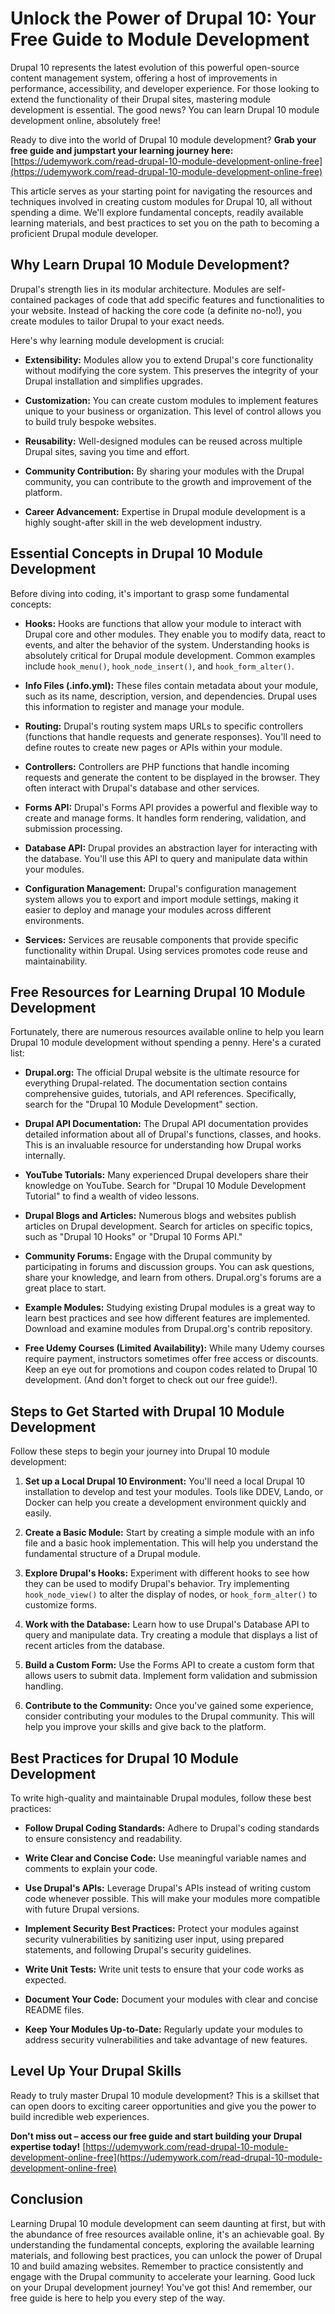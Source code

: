# Unlock the Power of Drupal 10: Your Free Guide to Module Development

Drupal 10 represents the latest evolution of this powerful open-source content management system, offering a host of improvements in performance, accessibility, and developer experience. For those looking to extend the functionality of their Drupal sites, mastering module development is essential. The good news? You can learn Drupal 10 module development online, absolutely free!

Ready to dive into the world of Drupal 10 module development?  **Grab your free guide and jumpstart your learning journey here:** [https://udemywork.com/read-drupal-10-module-development-online-free](https://udemywork.com/read-drupal-10-module-development-online-free)

This article serves as your starting point for navigating the resources and techniques involved in creating custom modules for Drupal 10, all without spending a dime. We'll explore fundamental concepts, readily available learning materials, and best practices to set you on the path to becoming a proficient Drupal module developer.

## Why Learn Drupal 10 Module Development?

Drupal's strength lies in its modular architecture. Modules are self-contained packages of code that add specific features and functionalities to your website.  Instead of hacking the core code (a definite no-no!), you create modules to tailor Drupal to your exact needs.

Here's why learning module development is crucial:

*   **Extensibility:** Modules allow you to extend Drupal's core functionality without modifying the core system. This preserves the integrity of your Drupal installation and simplifies upgrades.

*   **Customization:** You can create custom modules to implement features unique to your business or organization. This level of control allows you to build truly bespoke websites.

*   **Reusability:** Well-designed modules can be reused across multiple Drupal sites, saving you time and effort.

*   **Community Contribution:** By sharing your modules with the Drupal community, you can contribute to the growth and improvement of the platform.

*   **Career Advancement:** Expertise in Drupal module development is a highly sought-after skill in the web development industry.

## Essential Concepts in Drupal 10 Module Development

Before diving into coding, it's important to grasp some fundamental concepts:

*   **Hooks:** Hooks are functions that allow your module to interact with Drupal core and other modules. They enable you to modify data, react to events, and alter the behavior of the system. Understanding hooks is absolutely critical for Drupal module development.  Common examples include `hook_menu()`, `hook_node_insert()`, and `hook_form_alter()`.

*   **Info Files (.info.yml):**  These files contain metadata about your module, such as its name, description, version, and dependencies. Drupal uses this information to register and manage your module.

*   **Routing:** Drupal's routing system maps URLs to specific controllers (functions that handle requests and generate responses). You'll need to define routes to create new pages or APIs within your module.

*   **Controllers:** Controllers are PHP functions that handle incoming requests and generate the content to be displayed in the browser. They often interact with Drupal's database and other services.

*   **Forms API:**  Drupal's Forms API provides a powerful and flexible way to create and manage forms. It handles form rendering, validation, and submission processing.

*   **Database API:** Drupal provides an abstraction layer for interacting with the database.  You'll use this API to query and manipulate data within your modules.

*   **Configuration Management:** Drupal's configuration management system allows you to export and import module settings, making it easier to deploy and manage your modules across different environments.

*   **Services:** Services are reusable components that provide specific functionality within Drupal. Using services promotes code reuse and maintainability.

## Free Resources for Learning Drupal 10 Module Development

Fortunately, there are numerous resources available online to help you learn Drupal 10 module development without spending a penny. Here's a curated list:

*   **Drupal.org:** The official Drupal website is the ultimate resource for everything Drupal-related. The documentation section contains comprehensive guides, tutorials, and API references. Specifically, search for the "Drupal 10 Module Development" section.

*   **Drupal API Documentation:** The Drupal API documentation provides detailed information about all of Drupal's functions, classes, and hooks. This is an invaluable resource for understanding how Drupal works internally.

*   **YouTube Tutorials:** Many experienced Drupal developers share their knowledge on YouTube. Search for "Drupal 10 Module Development Tutorial" to find a wealth of video lessons.

*   **Drupal Blogs and Articles:** Numerous blogs and websites publish articles on Drupal development. Search for articles on specific topics, such as "Drupal 10 Hooks" or "Drupal 10 Forms API."

*   **Community Forums:** Engage with the Drupal community by participating in forums and discussion groups. You can ask questions, share your knowledge, and learn from others. Drupal.org's forums are a great place to start.

*   **Example Modules:** Studying existing Drupal modules is a great way to learn best practices and see how different features are implemented.  Download and examine modules from Drupal.org's contrib repository.

*   **Free Udemy Courses (Limited Availability):**  While many Udemy courses require payment, instructors sometimes offer free access or discounts. Keep an eye out for promotions and coupon codes related to Drupal 10 development. (And don't forget to check out our free guide!).

## Steps to Get Started with Drupal 10 Module Development

Follow these steps to begin your journey into Drupal 10 module development:

1.  **Set up a Local Drupal 10 Environment:** You'll need a local Drupal 10 installation to develop and test your modules. Tools like DDEV, Lando, or Docker can help you create a development environment quickly and easily.

2.  **Create a Basic Module:** Start by creating a simple module with an info file and a basic hook implementation. This will help you understand the fundamental structure of a Drupal module.

3.  **Explore Drupal's Hooks:** Experiment with different hooks to see how they can be used to modify Drupal's behavior. Try implementing `hook_node_view()` to alter the display of nodes, or `hook_form_alter()` to customize forms.

4.  **Work with the Database:** Learn how to use Drupal's Database API to query and manipulate data. Try creating a module that displays a list of recent articles from the database.

5.  **Build a Custom Form:** Use the Forms API to create a custom form that allows users to submit data. Implement form validation and submission handling.

6.  **Contribute to the Community:** Once you've gained some experience, consider contributing your modules to the Drupal community. This will help you improve your skills and give back to the platform.

## Best Practices for Drupal 10 Module Development

To write high-quality and maintainable Drupal modules, follow these best practices:

*   **Follow Drupal Coding Standards:** Adhere to Drupal's coding standards to ensure consistency and readability.

*   **Write Clear and Concise Code:** Use meaningful variable names and comments to explain your code.

*   **Use Drupal's APIs:** Leverage Drupal's APIs instead of writing custom code whenever possible. This will make your modules more compatible with future Drupal versions.

*   **Implement Security Best Practices:** Protect your modules against security vulnerabilities by sanitizing user input, using prepared statements, and following Drupal's security guidelines.

*   **Write Unit Tests:** Write unit tests to ensure that your code works as expected.

*   **Document Your Code:** Document your modules with clear and concise README files.

*   **Keep Your Modules Up-to-Date:** Regularly update your modules to address security vulnerabilities and take advantage of new features.

## Level Up Your Drupal Skills

Ready to truly master Drupal 10 module development? This is a skillset that can open doors to exciting career opportunities and give you the power to build incredible web experiences.

**Don't miss out – access our free guide and start building your Drupal expertise today!** [https://udemywork.com/read-drupal-10-module-development-online-free](https://udemywork.com/read-drupal-10-module-development-online-free)

## Conclusion

Learning Drupal 10 module development can seem daunting at first, but with the abundance of free resources available online, it's an achievable goal. By understanding the fundamental concepts, exploring the available learning materials, and following best practices, you can unlock the power of Drupal 10 and build amazing websites. Remember to practice consistently and engage with the Drupal community to accelerate your learning. Good luck on your Drupal development journey! You've got this! And remember, our free guide is here to help you every step of the way.
